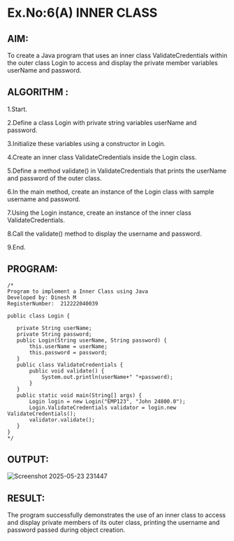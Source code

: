 # Ex.No:6(A)  INNER CLASS
## AIM:
To create a Java program that uses an inner class ValidateCredentials within the outer class Login to access and display the private member variables userName and password.

## ALGORITHM :
1.Start.

2.Define a class Login with private string variables userName and password.

3.Initialize these variables using a constructor in Login.

4.Create an inner class ValidateCredentials inside the Login class.

5.Define a method validate() in ValidateCredentials that prints the userName and password of the outer class.

6.In the main method, create an instance of the Login class with sample username and password.

7.Using the Login instance, create an instance of the inner class ValidateCredentials.

8.Call the validate() method to display the username and password.

9.End.






## PROGRAM:
 ```
/*
Program to implement a Inner Class using Java
Developed by: Dinesh M
RegisterNumber:  212222040039

public class Login {

    private String userName;
    private String password;
    public Login(String userName, String password) {
        this.userName = userName;
        this.password = password;
    }
    public class ValidateCredentials {
        public void validate() {
            System.out.println(userName+" "+password);
        }
    }
    public static void main(String[] args) {
        Login login = new Login("EMP123", "John 24800.0");
        Login.ValidateCredentials validator = login.new ValidateCredentials();
        validator.validate();
    }
}
*/
```









## OUTPUT:
![Screenshot 2025-05-23 231447](https://github.com/user-attachments/assets/5baf1bdf-fe93-4f24-b61c-a9807dfe6fff)



## RESULT:
The program successfully demonstrates the use of an inner class to access and display private members of its outer class, printing the username and password passed during object creation.

